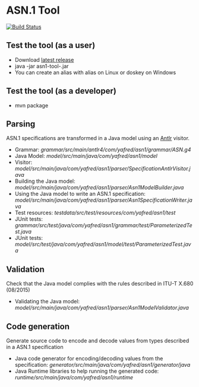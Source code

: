 # ASN.1 Tool

[![Build Status](https://travis-ci.org/yafred/asn1-tool.svg?branch=master)](https://travis-ci.org/yafred/asn1-tool)

## Test the tool (as a user)
  
  * Download [latest release](https://github.com/yafred/asn1-tool/releases) 
  * java -jar asn1-tool-<VERSION>.jar
  * You can create an alias with alias on Linux or doskey on Windows 
  
## Test the tool (as a developer)

  * mvn package

## Parsing

ASN.1 specifications are transformed in a Java model using an [Antlr](http://www.antlr.org/) visitor.

  * Grammar: _grammar/src/main/antlr4/com/yafred/asn1/grammar/ASN.g4_
  * Java Model: _model/src/main/java/com/yafred/asn1/model_
  * Visitor: _model/src/main/java/com/yafred/asn1/parser/SpecificationAntlrVisitor.java_
  * Building the Java model: _model/src/main/java/com/yafred/asn1/parser/Asn1ModelBuilder.java_
  * Using the Java model to write an ASN.1 specification: _model/src/main/java/com/yafred/asn1/parser/Asn1SpecificationWriter.java_
  * Test resources: _testdata/src/test/resources/com/yafred/asn1/test_
  * JUnit tests: _grammar/src/test/java/com/yafred/asn1/grammar/test/ParameterizedTest.java_
  * JUnit tests: _model/src/test/java/com/yafred/asn1/model/test/ParameterizedTest.java_

## Validation

Check that the Java model complies with the rules described in ITU-T X.680 (08/2015) 

  * Validating the Java model: _model/src/main/java/com/yafred/asn1/parser/Asn1ModelValidator.java_
  
## Code generation

Generate source code to encode and decode values from types described in a ASN.1 specification

  * Java code generator for encoding/decoding values from the specification: _generator/src/main/java/com/yafred/asn1/generator/java_
  * Java Runtime libraries to help running the generated code: _runtime/src/main/java/com/yafred/asn1/runtime_


